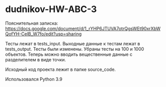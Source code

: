 # dudnikov-HW-ABC-3
Пояснительная записка: https://docs.google.com/document/d/1_rYHP6JTUVA7otrQgsWEt90xrXbWQofYH-CelB_W7fo/edit?usp=sharing

Тесты лежат в tests_input. Выходные данные к тестам лежат в tests_output.
Тесты были изменены. Убраны тесты на 100 и 1000 объектов.
Теперь можно вводить вещественные данные с разделителем в виде точки.

Исходный код проекта лежит в папке source_code.

Использовался Python 3.9
